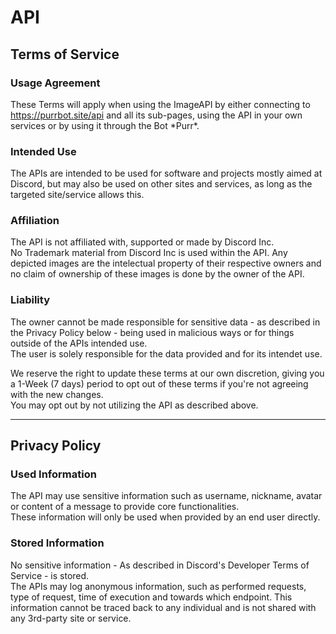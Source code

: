 # API

## Terms of Service

### Usage Agreement
These Terms will apply when using the ImageAPI by either connecting to https://purrbot.site/api and all its sub-pages, using the API in your own services or by using it through the Bot \*Purr*.

### Intended Use
The APIs are intended to be used for software and projects mostly aimed at Discord, but may also be used on other sites and services, as long as the targeted site/service allows this.

### Affiliation
The API is not affiliated with, supported or made by Discord Inc.  
No Trademark material from Discord Inc is used within the API. Any depicted images are the intelectual property of their respective owners and no claim of ownership of these images is done by the owner of the API.

### Liability
The owner cannot be made responsible for sensitive data - as described in the Privacy Policy below - being used in malicious ways or for things outside of the APIs intended use.  
The user is solely responsible for the data provided and for its intendet use.

We reserve the right to update these terms at our own discretion, giving you a 1-Week (7 days) period to opt out of these terms if you're not agreeing with the new changes.  
You may opt out by not utilizing the API as described above.

----
## Privacy Policy

### Used Information
The API may use sensitive information such as username, nickname, avatar or content of a message to provide core functionalities.  
These information will only be used when provided by an end user directly.

### Stored Information
No sensitive information - As described in Discord's Developer Terms of Service - is stored.  
The APIs may log anonymous information, such as performed requests, type of request, time of execution and towards which endpoint. This information cannot be traced back to any individual and is not shared with any 3rd-party site or service.